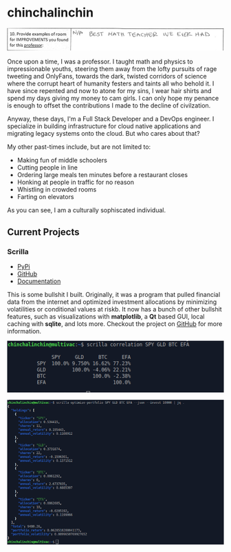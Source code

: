 # chinchalinchin

![](./assets/testimonial_math_201.jpg)

Once upon a time, I was a professor. I taught math and physics to impressionable youths, steering them away from the lofty pursuits of rage tweeting and OnlyFans, towards the dark, twisted corridors of science where the corrupt heart of humanity festers and taints all who behold it. I have since repented and now to atone for my sins, I wear hair shirts and spend my days giving my money to cam girls. I can only hope my penance is enough to offset the contributions I made to the decline of civilzation.

Anyway, these days, I'm a Full Stack Developer and a DevOps engineer. I specialize in building infrastructure for cloud native applications and migrating legacy systems onto the cloud. But who cares about that? 

My other past-times include, but are not limited to: 
- Making fun of middle schoolers
- Cutting people in line
- Ordering large meals ten minutes before a restaurant closes
- Honking at people in traffic for no reason
- Whistling in crowded rooms
- Farting on elevators 

As you can see, I am a culturally sophiscated individual.

## Current Projects

### Scrilla
- [PyPi](https://pypi.org/project/scrilla/)
- [GitHub](https://github.com/chinchalinchin/scrilla)
- [Documentation](https://chinchalinchin.github.io/scrilla/)

This is some bullshit I built. Originally, it was a program that pulled financial data from the internet and optimized investment allocations by minimizing volatilities or conditional values at riskb. It now has a bunch of other bullshit features, such as visualizations with **matplotlib**, a **Qt** based GUI, local caching with **sqlite**, and lots more. Checkout the project on [GitHub](https://github.com/chinchalinchin/scrilla) for more information.

![](./assets/scrilla_example_ii.png)

![](./assets/scrilla_example.png)

